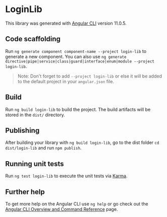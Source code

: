 # LoginLib

This library was generated with [Angular CLI](https://github.com/angular/angular-cli) version 11.0.5.

## Code scaffolding

Run `ng generate component component-name --project login-lib` to generate a new component. You can also use `ng generate directive|pipe|service|class|guard|interface|enum|module --project login-lib`.
> Note: Don't forget to add `--project login-lib` or else it will be added to the default project in your `angular.json` file. 

## Build

Run `ng build login-lib` to build the project. The build artifacts will be stored in the `dist/` directory.

## Publishing

After building your library with `ng build login-lib`, go to the dist folder `cd dist/login-lib` and run `npm publish`.

## Running unit tests

Run `ng test login-lib` to execute the unit tests via [Karma](https://karma-runner.github.io).

## Further help

To get more help on the Angular CLI use `ng help` or go check out the [Angular CLI Overview and Command Reference](https://angular.io/cli) page.
